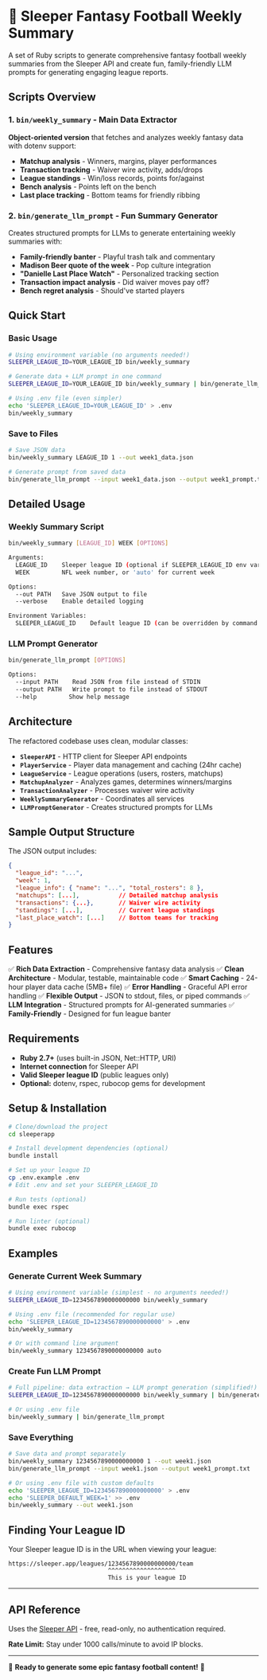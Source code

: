 # 🏈 Sleeper Fantasy Football Weekly Summary

A set of Ruby scripts to generate comprehensive fantasy football weekly summaries from the Sleeper API and create fun, family-friendly LLM prompts for generating engaging league reports.

## Scripts Overview

### 1. `bin/weekly_summary` - Main Data Extractor
**Object-oriented version** that fetches and analyzes weekly fantasy data with dotenv support:

- **Matchup analysis** - Winners, margins, player performances
- **Transaction tracking** - Waiver wire activity, adds/drops
- **League standings** - Win/loss records, points for/against
- **Bench analysis** - Points left on the bench
- **Last place tracking** - Bottom teams for friendly ribbing

### 2. `bin/generate_llm_prompt` - Fun Summary Generator
Creates structured prompts for LLMs to generate entertaining weekly summaries with:

- **Family-friendly banter** - Playful trash talk and commentary
- **Madison Beer quote of the week** - Pop culture integration
- **"Danielle Last Place Watch"** - Personalized tracking section
- **Transaction impact analysis** - Did waiver moves pay off?
- **Bench regret analysis** - Should've started players

## Quick Start

### Basic Usage
```bash
# Using environment variable (no arguments needed!)
SLEEPER_LEAGUE_ID=YOUR_LEAGUE_ID bin/weekly_summary

# Generate data + LLM prompt in one command
SLEEPER_LEAGUE_ID=YOUR_LEAGUE_ID bin/weekly_summary | bin/generate_llm_prompt

# Using .env file (even simpler)
echo 'SLEEPER_LEAGUE_ID=YOUR_LEAGUE_ID' > .env
bin/weekly_summary
```

### Save to Files
```bash
# Save JSON data
bin/weekly_summary LEAGUE_ID 1 --out week1_data.json

# Generate prompt from saved data
bin/generate_llm_prompt --input week1_data.json --output week1_prompt.txt
```

## Detailed Usage

### Weekly Summary Script
```bash
bin/weekly_summary [LEAGUE_ID] WEEK [OPTIONS]

Arguments:
  LEAGUE_ID    Sleeper league ID (optional if SLEEPER_LEAGUE_ID env var is set)
  WEEK         NFL week number, or 'auto' for current week

Options:
  --out PATH   Save JSON output to file
  --verbose    Enable detailed logging

Environment Variables:
  SLEEPER_LEAGUE_ID    Default league ID (can be overridden by command line)
```

### LLM Prompt Generator
```bash
bin/generate_llm_prompt [OPTIONS]

Options:
  --input PATH    Read JSON from file instead of STDIN
  --output PATH   Write prompt to file instead of STDOUT
  --help         Show help message
```

## Architecture

The refactored codebase uses clean, modular classes:

- **`SleeperAPI`** - HTTP client for Sleeper API endpoints
- **`PlayerService`** - Player data management and caching (24hr cache)
- **`LeagueService`** - League operations (users, rosters, matchups)
- **`MatchupAnalyzer`** - Analyzes games, determines winners/margins
- **`TransactionAnalyzer`** - Processes waiver wire activity
- **`WeeklySummaryGenerator`** - Coordinates all services
- **`LLMPromptGenerator`** - Creates structured prompts for LLMs

## Sample Output Structure

The JSON output includes:
```json
{
  "league_id": "...",
  "week": 1,
  "league_info": { "name": "...", "total_rosters": 8 },
  "matchups": [...],           // Detailed matchup analysis
  "transactions": {...},       // Waiver wire activity
  "standings": [...],          // Current league standings
  "last_place_watch": [...]    // Bottom teams for tracking
}
```

## Features

✅ **Rich Data Extraction** - Comprehensive fantasy data analysis
✅ **Clean Architecture** - Modular, testable, maintainable code
✅ **Smart Caching** - 24-hour player data cache (5MB+ file)
✅ **Error Handling** - Graceful API error handling
✅ **Flexible Output** - JSON to stdout, files, or piped commands
✅ **LLM Integration** - Structured prompts for AI-generated summaries
✅ **Family-Friendly** - Designed for fun league banter

## Requirements

- **Ruby 2.7+** (uses built-in JSON, Net::HTTP, URI)
- **Internet connection** for Sleeper API
- **Valid Sleeper league ID** (public leagues only)
- **Optional:** dotenv, rspec, rubocop gems for development

## Setup & Installation

```bash
# Clone/download the project
cd sleeperapp

# Install development dependencies (optional)
bundle install

# Set up your league ID
cp .env.example .env
# Edit .env and set your SLEEPER_LEAGUE_ID

# Run tests (optional)
bundle exec rspec

# Run linter (optional)
bundle exec rubocop
```

## Examples

### Generate Current Week Summary
```bash
# Using environment variable (simplest - no arguments needed!)
SLEEPER_LEAGUE_ID=1234567890000000000 bin/weekly_summary

# Using .env file (recommended for regular use)
echo 'SLEEPER_LEAGUE_ID=1234567890000000000' > .env
bin/weekly_summary

# Or with command line argument
bin/weekly_summary 1234567890000000000 auto
```

### Create Fun LLM Prompt
```bash
# Full pipeline: data extraction → LLM prompt generation (simplified!)
SLEEPER_LEAGUE_ID=1234567890000000000 bin/weekly_summary | bin/generate_llm_prompt

# Or using .env file
bin/weekly_summary | bin/generate_llm_prompt
```

### Save Everything
```bash
# Save data and prompt separately
bin/weekly_summary 1234567890000000000 1 --out week1.json
bin/generate_llm_prompt --input week1.json --output week1_prompt.txt

# Or using .env file with custom defaults
echo 'SLEEPER_LEAGUE_ID=1234567890000000000' > .env
echo 'SLEEPER_DEFAULT_WEEK=1' >> .env
bin/weekly_summary --out week1.json
```

## Finding Your League ID

Your Sleeper league ID is in the URL when viewing your league:
```
https://sleeper.app/leagues/1234567890000000000/team
                            ^^^^^^^^^^^^^^^^^^^
                            This is your league ID
```

---

## API Reference

Uses the [Sleeper API](https://docs.sleeper.com/) - free, read-only, no authentication required.

**Rate Limit:** Stay under 1000 calls/minute to avoid IP blocks.

---

🏈 **Ready to generate some epic fantasy football content!** 🏈
